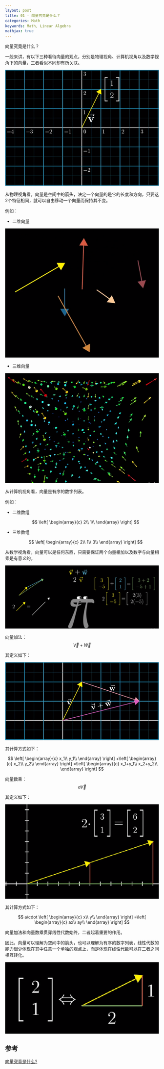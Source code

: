 ```yaml
---
layout: post
title: 01 - 向量究竟是什么？
categories: Math
keywords: Math, Linear Algebra
mathjax: true
---
```



向量究竟是什么？

一般来讲，有以下三种看待向量的观点，分别是物理视角、计算机视角以及数学视角下的向量，三者看似不同却有所关联。

<img src="/images/posts/math/linear-algebra-essence/1-1.PNG" style="margin:0 auto"> 

从物理视角看，向量是空间中的箭头，决定一个向量的是它的长度和方向，只要这2个特征相同，就可以自由移动一个向量而保持其不变。

例如：

* 二维向量

<div align=center> <img src="/images/posts/math/linear-algebra-essence/1-2.PNG"> </div>


* 三维向量

<img src="/images/posts/math/linear-algebra-essence/1-3.PNG"> 

从计算机视角看，向量是有序的数字列表。

例如：

* 二维数组
  
  $$
  \left[ \begin{array}{c}
  	2\\
  	1\\
  \end{array} \right]
  $$


* 三维数组
  
  $$
  \left[ \begin{array}{c}
  	2\\
  	1\\
  	3\\
  \end{array} \right]
  $$


从数学视角看，向量可以是任何东西，只需要保证两个向量相加以及数字与向量相乘是有意义的。

<div align=center> <img src="/images/posts/math/linear-algebra-essence/1-4.PNG"> </div>

向量加法：$$\vec{V}+\vec{W}$$

其定义如下：

<div align=center> <img src="/images/posts/math/linear-algebra-essence/1-5.PNG"> </div>

其计算方式如下：

$$
\left[ \begin{array}{c}
	x_1\\
	y_1\\
\end{array} \right] +\left[ \begin{array}{c}
	x_2\\
	y_2\\
\end{array} \right] =\left[ \begin{array}{c}
	x_1+y_1\\
	x_2+y_2\\
\end{array} \right]
$$

向量数乘：$$a\vec{V}$$

其定义如下：

<div align=center> <img src="/images/posts/math/linear-algebra-essence/1-6.PNG"> </div>

其计算方式如下：

$$
a\cdot \left[ \begin{array}{c}
	x\\
	y\\
\end{array} \right] =\left[ \begin{array}{c}
	ax\\
	ay\\
\end{array} \right]
$$

向量加法和向量数乘贯穿线性代数始终，二者起着重要的作用。

因此，向量可以理解为空间中的箭头，也可以理解为有序的数字列表，线性代数的能力很少体现在其中任意一个单独的观点上，而是体现在线性代数可以在二者之间相互转化。

<div align=center> <img src="/images/posts/math/linear-algebra-essence/1-7.PNG"> </div>



## 参考

[向量究竟是什么?](https://www.bilibili.com/video/av6731067/?p=2)




















